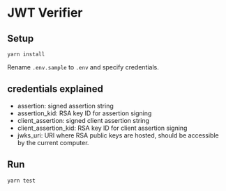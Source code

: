 # JWT Verifier


## Setup

```
yarn install
```

Rename `.env.sample` to `.env` and specify credentials.


## credentials explained

- assertion: signed assertion string
- assertion_kid: RSA key ID for assertion signing
- client_assertion: signed client assertion string
- client_assertion_kid: RSA key ID for client assertion signing
- jwks_uri: URI where RSA public keys are hosted, should be accessible by the current computer.


## Run

```
yarn test
```
